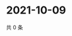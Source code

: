 # 2021-10-09

共 0 条

<!-- BEGIN WEIBO -->
<!-- 最后更新时间 Sat Oct 09 2021 06:13:56 GMT+0800 (China Standard Time) -->

<!-- END WEIBO -->
